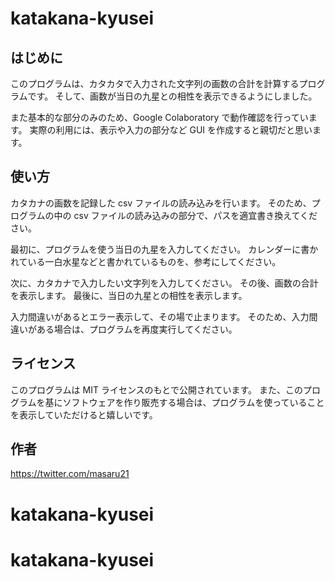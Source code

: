 # katakana-kyusei

## はじめに

このプログラムは、カタカタで入力された文字列の画数の合計を計算するプログラムです。
そして、画数が当日の九星との相性を表示できるようにしました。

また基本的な部分のみのため、Google Colaboratory で動作確認を行っています。
実際の利用には、表示や入力の部分など GUI を作成すると親切だと思います。

## 使い方

カタカナの画数を記録した csv ファイルの読み込みを行います。
そのため、プログラムの中の csv ファイルの読み込みの部分で、パスを適宜書き換えてください。

最初に、プログラムを使う当日の九星を入力してください。
カレンダーに書かれている一白水星などと書かれているものを、参考にしてください。

次に、カタカナで入力したい文字列を入力してください。
その後、画数の合計を表示します。
最後に、当日の九星との相性を表示します。

入力間違いがあるとエラー表示して、その場で止まります。
そのため、入力間違いがある場合は、プログラムを再度実行してください。

## ライセンス

このプログラムは MIT ライセンスのもとで公開されています。
また、このプログラムを基にソフトウェアを作り販売する場合は、プログラムを使っていることを表示していただけると嬉しいです。

## 作者

https://twitter.com/masaru21
# katakana-kyusei
# katakana-kyusei
